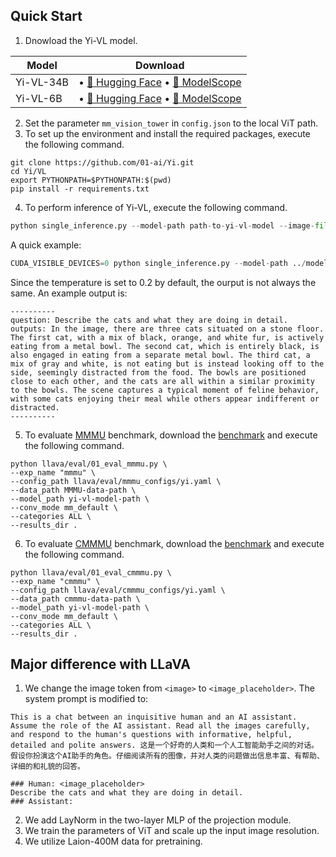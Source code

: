 ## Quick Start 
1. Dnowload the Yi-VL model.

Model |       Download
|---|---
Yi-VL-34B |• [🤗 Hugging Face](https://huggingface.co/01-ai/Yi-VL-34B)  • [🤖 ModelScope](https://www.modelscope.cn/models/01ai/Yi-VL-34B/summary)
Yi-VL-6B | • [🤗 Hugging Face](https://huggingface.co/01-ai/Yi-VL-6B)  • [🤖 ModelScope](https://www.modelscope.cn/models/01ai/Yi-VL-6B/summary)

2. Set the parameter `mm_vision_tower` in `config.json` to the local ViT path. 
3. To set up the environment and install the required packages, execute the following command.
```
git clone https://github.com/01-ai/Yi.git
cd Yi/VL
export PYTHONPATH=$PYTHONPATH:$(pwd)
pip install -r requirements.txt
```
4. To perform inference of Yi-VL, execute the following command.
```python
python single_inference.py --model-path path-to-yi-vl-model --image-file path-to-image --question question-content
```
A quick example:
```python
CUDA_VISIBLE_DEVICES=0 python single_inference.py --model-path ../model/Yi-VL-34B --image-file images/cats.jpg --question "Describe the cats and what they are doing in detail."
```
Since the temperature is set to 0.2 by default, the ourput is not always the same. An example output is:
```
----------
question: Describe the cats and what they are doing in detail.
outputs: In the image, there are three cats situated on a stone floor. The first cat, with a mix of black, orange, and white fur, is actively eating from a metal bowl. The second cat, which is entirely black, is also engaged in eating from a separate metal bowl. The third cat, a mix of gray and white, is not eating but is instead looking off to the side, seemingly distracted from the food. The bowls are positioned close to each other, and the cats are all within a similar proximity to the bowls. The scene captures a typical moment of feline behavior, with some cats enjoying their meal while others appear indifferent or distracted.
----------
```
5. To evaluate [MMMU](https://mmmu-benchmark.github.io) benchmark, download the [benchmark](https://huggingface.co/datasets/MMMU/MMMU) and execute the following command.
```
python llava/eval/01_eval_mmmu.py \
--exp_name "mmmu" \
--config_path llava/eval/mmmu_configs/yi.yaml \
--data_path MMMU-data-path \
--model_path yi-vl-model-path \
--conv_mode mm_default \
--categories ALL \
--results_dir .
```
6. To evaluate [CMMMU](https://cmmmu-benchmark.github.io) benchmark, download the [benchmark](https://github.com/CMMMU-Benchmark/CMMMU) and execute the following command.
```
python llava/eval/01_eval_cmmmu.py \
--exp_name "cmmmu" \
--config_path llava/eval/cmmmu_configs/yi.yaml \
--data_path cmmmu-data-path \
--model_path yi-vl-model-path \
--conv_mode mm_default \
--categories ALL \
--results_dir .
```

## Major difference with LLaVA
1. We change the image token from ```<image>``` to ```<image_placeholder>```. The system prompt is modified to:
```
This is a chat between an inquisitive human and an AI assistant. Assume the role of the AI assistant. Read all the images carefully, and respond to the human's questions with informative, helpful, detailed and polite answers. 这是一个好奇的人类和一个人工智能助手之间的对话。假设你扮演这个AI助手的角色。仔细阅读所有的图像，并对人类的问题做出信息丰富、有帮助、详细的和礼貌的回答。

### Human: <image_placeholder>
Describe the cats and what they are doing in detail.
### Assistant:
```
2. We add LayNorm in the two-layer MLP of the projection module.
3. We train the parameters of ViT and scale up the input image resolution.
4. We utilize Laion-400M data for pretraining.